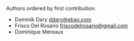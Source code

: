 Authors ordered by first contribution:

* Dominik Dary <ddary@ebay.com>
* Frisco Del Rosario <friscodelrosario@gmail.com>
* Dominique Mereaux

